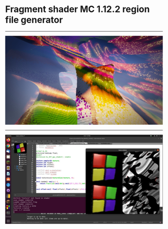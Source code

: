 # Fragment shader MC 1.12.2 region file generator
***
![clipboard_small](https://github.com/HakkaTjakka/CAVES/blob/main/Linux_ShaderTest_Simple/shader.jpg)
***
![clipboard_small](https://github.com/HakkaTjakka/CAVES/blob/main/Linux_ShaderTest_Simple/shader2.jpg)


